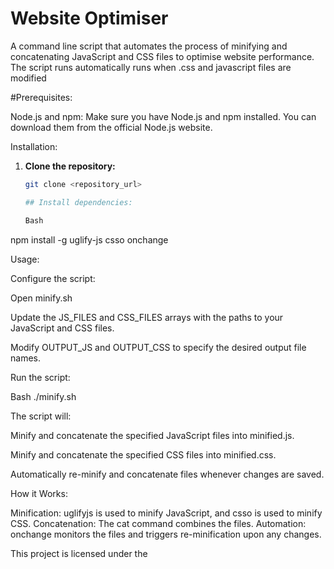 # Website Optimiser
A command line script that automates the process of minifying and concatenating JavaScript and CSS files to optimise website performance.
 The script runs automatically runs when .css and javascript files are modified

#Prerequisites:

Node.js and npm: Make sure you have Node.js and npm installed. You can download them from the official Node.js website.

Installation:

1. **Clone the repository:** 
   ```bash
   git clone <repository_url>

   ## Install dependencies:

   Bash
npm install -g uglify-js csso onchange 

Usage:

Configure the script:

Open minify.sh

Update the JS_FILES and CSS_FILES arrays with the paths to your JavaScript and CSS files.

Modify OUTPUT_JS and OUTPUT_CSS to specify the desired output file names.

Run the script:

Bash
./minify.sh 

The script will:

Minify and concatenate the specified JavaScript files into minified.js.

Minify and concatenate the specified CSS files into minified.css.

Automatically re-minify and concatenate files whenever changes are saved.

How it Works:

Minification: uglifyjs is used to minify JavaScript, and csso is used to minify CSS.
Concatenation: The cat command combines the files.
Automation: onchange monitors the files and triggers re-minification upon any changes.

This project is licensed under the


